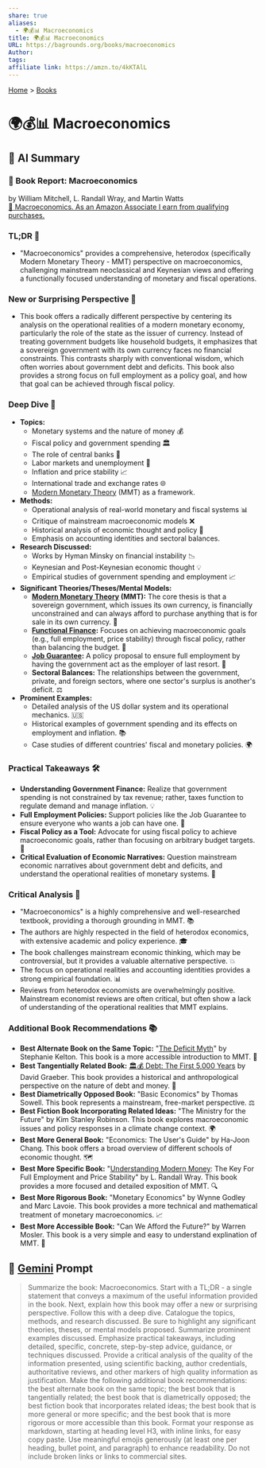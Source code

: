 ```yaml
---
share: true
aliases:
  - 🌍💰📊 Macroeconomics
title: 🌍💰📊 Macroeconomics
URL: https://bagrounds.org/books/macroeconomics
Author: 
tags: 
affiliate link: https://amzn.to/4kKTAlL
---
```

[Home](../index.md) > [Books](./index.md)  
# 🌍💰📊 Macroeconomics  
## 🤖 AI Summary  
### 📖 Book Report: Macroeconomics  
by William Mitchell, L. Randall Wray, and Martin Watts  
[🛒 Macroeconomics. As an Amazon Associate I earn from qualifying purchases.](https://amzn.to/4kKTAlL)  
  
### TL;DR 🎯  
* "Macroeconomics" provides a comprehensive, heterodox (specifically Modern Monetary Theory - MMT) perspective on macroeconomics, challenging mainstream neoclassical and Keynesian views and offering a functionally focused understanding of monetary and fiscal operations.  
  
### New or Surprising Perspective 🤯  
* This book offers a radically different perspective by centering its analysis on the operational realities of a modern monetary economy, particularly the role of the state as the issuer of currency. Instead of treating government budgets like household budgets, it emphasizes that a sovereign government with its own currency faces no financial constraints. This contrasts sharply with conventional wisdom, which often worries about government debt and deficits. This book also provides a strong focus on full employment as a policy goal, and how that goal can be achieved through fiscal policy.  
  
### Deep Dive 🧐  
* **Topics:**  
    * Monetary systems and the nature of money 💰  
    * Fiscal policy and government spending 🏛️  
    * The role of central banks 🏦  
    * Labor markets and unemployment 👷  
    * Inflation and price stability 📈  
    * International trade and exchange rates 🌐  
    * [Modern Monetary Theory](../topics/modern-monetary-theory.md) (MMT) as a framework.  
* **Methods:**  
    * Operational analysis of real-world monetary and fiscal systems 📊  
    * Critique of mainstream macroeconomic models ❌  
    * Historical analysis of economic thought and policy 📜  
    * Emphasis on accounting identities and sectoral balances.  
* **Research Discussed:**  
    * Works by Hyman Minsky on financial instability 📉  
    * Keynesian and Post-Keynesian economic thought 💡  
    * Empirical studies of government spending and employment 📈  
* **Significant Theories/Theses/Mental Models:**  
    * **[Modern Monetary Theory](../topics/modern-monetary-theory.md) (MMT):** The core thesis is that a sovereign government, which issues its own currency, is financially unconstrained and can always afford to purchase anything that is for sale in its own currency. 🔑  
    * **[Functional Finance](../topics/functional-finance.md):** Focuses on achieving macroeconomic goals (e.g., full employment, price stability) through fiscal policy, rather than balancing the budget. 🎯  
    * **[Job Guarantee](../topics/job-guarantee-employer-of-last-resort.md):** A policy proposal to ensure full employment by having the government act as the employer of last resort. 🤝  
    * **Sectoral Balances:** The relationships between the government, private, and foreign sectors, where one sector's surplus is another's deficit. ⚖️  
* **Prominent Examples:**  
    * Detailed analysis of the US dollar system and its operational mechanics. 🇺🇸  
    * Historical examples of government spending and its effects on employment and inflation. 📚  
    * Case studies of different countries' fiscal and monetary policies. 🌍  
  
### Practical Takeaways 🛠️  
* **Understanding Government Finance:** Realize that government spending is not constrained by tax revenue; rather, taxes function to regulate demand and manage inflation. 💡  
* **Full Employment Policies:** Support policies like the Job Guarantee to ensure everyone who wants a job can have one. 🤝  
* **Fiscal Policy as a Tool:** Advocate for using fiscal policy to achieve macroeconomic goals, rather than focusing on arbitrary budget targets. 🎯  
* **Critical Evaluation of Economic Narratives:** Question mainstream economic narratives about government debt and deficits, and understand the operational realities of monetary systems. 🤔  
  
### Critical Analysis 🧐  
* "Macroeconomics" is a highly comprehensive and well-researched textbook, providing a thorough grounding in MMT. 📚  
* The authors are highly respected in the field of heterodox economics, with extensive academic and policy experience. 🎓  
* The book challenges mainstream economic thinking, which may be controversial, but it provides a valuable alternative perspective. 💥  
* The focus on operational realities and accounting identities provides a strong empirical foundation. 📊  
* Reviews from heterodox economists are overwhelmingly positive. Mainstream economist reviews are often critical, but often show a lack of understanding of the operational realities that MMT explains.  
  
### Additional Book Recommendations 📚  
* **Best Alternate Book on the Same Topic:** "[The Deficit Myth](./the-deficit-myth.md)" by Stephanie Kelton. This book is a more accessible introduction to MMT. 📖  
* **Best Tangentially Related Book:** [🏛️💰 Debt: The First 5,000 Years](./debt-the-first-5000-years.md) by David Graeber. This book provides a historical and anthropological perspective on the nature of debt and money. 📜  
* **Best Diametrically Opposed Book:** "Basic Economics" by Thomas Sowell. This book represents a mainstream, free-market perspective. ⚖️  
* **Best Fiction Book Incorporating Related Ideas:** "The Ministry for the Future" by Kim Stanley Robinson. This book explores macroeconomic issues and policy responses in a climate change context. 🌍  
* **Best More General Book:** "Economics: The User's Guide" by Ha-Joon Chang. This book offers a broad overview of different schools of economic thought. 🗺️  
* **Best More Specific Book:** "[Understanding Modern Money](./understanding-modern-money.md): The Key For Full Employment and Price Stability" by L. Randall Wray. This book provides a more focused and detailed exposition of MMT. 🔍  
* **Best More Rigorous Book:** "Monetary Economics" by Wynne Godley and Marc Lavoie. This book provides a more technical and mathematical treatment of monetary macroeconomics. 📈  
* **Best More Accessible Book:** "Can We Afford the Future?" by Warren Mosler. This book is a very simple and easy to understand explination of MMT. 👶  
  
## 💬 [Gemini](https://gemini.google.com) Prompt  
> Summarize the book: Macroeconomics. Start with a TL;DR - a single statement that conveys a maximum of the useful information provided in the book. Next, explain how this book may offer a new or surprising perspective. Follow this with a deep dive. Catalogue the topics, methods, and research discussed. Be sure to highlight any significant theories, theses, or mental models proposed. Summarize prominent examples discussed. Emphasize practical takeaways, including detailed, specific, concrete, step-by-step advice, guidance, or techniques discussed. Provide a critical analysis of the quality of the information presented, using scientific backing, author credentials, authoritative reviews, and other markers of high quality information as justification. Make the following additional book recommendations: the best alternate book on the same topic; the best book that is tangentially related; the best book that is diametrically opposed; the best fiction book that incorporates related ideas; the best book that is more general or more specific; and the best book that is more rigorous or more accessible than this book. Format your response as markdown, starting at heading level H3, with inline links, for easy copy paste. Use meaningful emojis generously (at least one per heading, bullet point, and paragraph) to enhance readability. Do not include broken links or links to commercial sites.